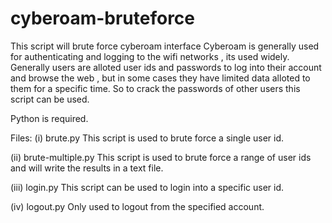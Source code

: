 # cyberoam-bruteforce
This script will brute force cyberoam interface
Cyberoam is generally used for authenticating and logging to the wifi networks , its used widely.
Generally users are alloted user ids and passwords to log into their account and browse the web , but in some cases they have limited data alloted to them for a specific time.
So to crack the passwords of other users this script can be used.

Python is required.

Files:
(i) brute.py
This script is used to brute force a single user id.

(ii) brute-multiple.py
This script is used to brute force a range of user ids and will write the results in a text file.

(iii) login.py
	This script can be used to login into a specific user id.
	
(iv) logout.py
	Only used to logout from the specified account.
